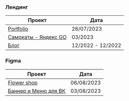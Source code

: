 ### Лендинг
| Проект | Дата |
|--|--|
| <a href="http://kolmykoff.tilda.ws/portfolio">Portfolio</a> | 26/07/2023 |
| <a href="http://kolmykoff.tilda.ws/page32252908.html">Cамокаты - Яндекс GO</a> | 03/2023 |
| <a href="https://kolmykov.github.io/Noemi/">Блог</a> | 12/2022 - 12/2022 |

### Figma
  
| Проект | Дата |
|--|--|
| <a href="https://i.pinimg.com/originals/f2/0b/84/f20b8446f0faacfaa94ddd1080e6f002.png">Flower shop</a> | 06/08/2023 |
| <a href="https://i.pinimg.com/originals/f0/b2/40/f0b240aff419973e78ba9a5e253b0811.png">Баннер и Меню для ВК</a> | 03/08/2023 |
